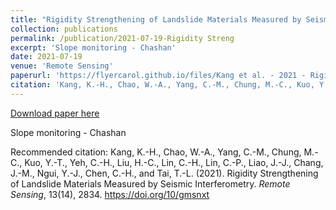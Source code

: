 ```yaml
---
title: "Rigidity Strengthening of Landslide Materials Measured by Seismic Interferometry"
collection: publications
permalink: /publication/2021-07-19-Rigidity Streng
excerpt: 'Slope monitoring - Chashan'
date: 2021-07-19
venue: 'Remote Sensing'
paperurl: 'https://flyercarol.github.io/files/Kang et al. - 2021 - Rigidity Strengthening of Landslide Materials Meas.pdf'
citation: 'Kang, K.-H., Chao, W.-A., Yang, C.-M., Chung, M.-C., Kuo, Y.-T., Yeh, C.-H., Liu, H.-C., Lin, C.-H., Lin, C.-P., Liao, J.-J., Chang, J.-M., Ngui, Y.-J., Chen, C.-H., and Tai, T.-L. (2021). Rigidity Strengthening of Landslide Materials Measured by Seismic Interferometry. <i>Remote Sensing</i>, 13(14), 2834. https://doi.org/10/gmsnxt'
---
```


<a href='https://flyercarol.github.io/files/Kang et al. - 2021 - Rigidity Strengthening of Landslide Materials Meas.pdf'>Download paper here</a>

Slope monitoring - Chashan

Recommended citation: Kang, K.-H., Chao, W.-A., Yang, C.-M., Chung, M.-C., Kuo, Y.-T., Yeh, C.-H., Liu, H.-C., Lin, C.-H., Lin, C.-P., Liao, J.-J., Chang, J.-M., Ngui, Y.-J., Chen, C.-H., and Tai, T.-L. (2021). Rigidity Strengthening of Landslide Materials Measured by Seismic Interferometry. <i>Remote Sensing</i>, 13(14), 2834. https://doi.org/10/gmsnxt

<br><script type="text/javascript" src="https://cdnjs.buymeacoffee.com/1.0.0/button.prod.min.js" data-name="bmc-button" data-slug="flyercarol" data-color="#FFDD00" data-emoji=""  data-font="Cookie" data-text="Buy me a coffee" data-outline-color="#000000" data-font-color="#000000" data-coffee-color="#ffffff" ></script>
